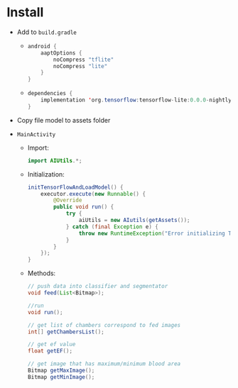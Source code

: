 # Install
- Add to `build.gradle`
  - ```java 
  	android {
    	aaptOptions {
        	noCompress "tflite"
        	noCompress "lite"
    	}
	}
  - ```java
	dependencies {
    	implementation 'org.tensorflow:tensorflow-lite:0.0.0-nightly'
	}
- Copy file model to assets folder
  
- `MainActivity`
  - Import:
  	```java 
	import AIUtils.*;
  - Initialization:
  	```java
  	initTensorFlowAndLoadModel() {
		executor.execute(new Runnable() {
			@Override
			public void run() {
				try {
					aiUtils = new AIutils(getAssets());
				} catch (final Exception e) {
					throw new RuntimeException("Error initializing TensorFlow!", e);
				}
			}
		});
	}

  - Methods:
	```java
	// push data into classifier and segmentator
	void feed(List<Bitmap>);

	//run
	void run();

	// get list of chambers correspond to fed images
	int[] getChambersList();

	// get ef value
	float getEF();

	// get image that has maximum/minimum blood area
	Bitmap getMaxImage();
	Bitmap getMinImage();

